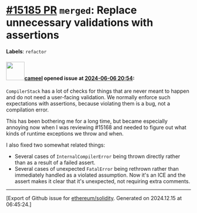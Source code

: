 # [\#15185 PR](https://github.com/ethereum/solidity/pull/15185) `merged`: Replace unnecessary validations with assertions
**Labels**: `refactor`


#### <img src="https://avatars.githubusercontent.com/u/137030?v=4" width="50">[cameel](https://github.com/cameel) opened issue at [2024-06-06 20:54](https://github.com/ethereum/solidity/pull/15185):

`CompilerStack` has a lot of checks for things that are never meant to happen and do not need a user-facing validation. We normally enforce such expectations with assertions, because violating them is a bug, not a compilation error.

This has been bothering me for a long time, but became especially annoying now when I was reviewing #15168 and needed to figure out what kinds of runtime exceptions we throw and when.

I also fixed two somewhat related things:
- Several cases of `InternalCompilerError` being thrown directly rather than as a result of a failed assert.
- Several cases of unexpected `FatalError` being rethrown rather than immediately handled as a violated assumption. Now it's an ICE and the assert makes it clear that it's unexpected, not requiring extra comments.




-------------------------------------------------------------------------------



[Export of Github issue for [ethereum/solidity](https://github.com/ethereum/solidity). Generated on 2024.12.15 at 06:45:24.]
